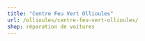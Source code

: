 ```yaml
---
title: "Centre Feu Vert Ollioules"
url: /ollioules/centre-feu-vert-ollioules/
shop: réparation de voitures
---
```

